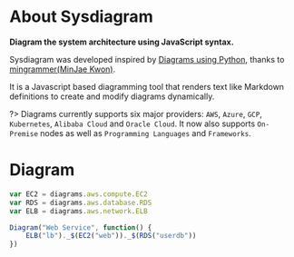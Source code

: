 # About Sysdiagram

**Diagram the system architecture using JavaScript syntax.**

Sysdiagram was developed inspired by [Diagrams using Python](https://diagrams.mingrammer.com/), thanks to [mingrammer(MinJae Kwon)](https://github.com/mingrammer).

It is a Javascript based diagramming tool that renders text like Markdown definitions to create and modify diagrams dynamically. 


?> Diagrams currently supports six major providers: `AWS`, `Azure`, `GCP`, `Kubernetes`, `Alibaba Cloud` and `Oracle Cloud`. 
It now also supports `On-Premise` nodes as well as `Programming Languages` and `Frameworks`.

# Diagram

```js
var EC2 = diagrams.aws.compute.EC2
var RDS = diagrams.aws.database.RDS
var ELB = diagrams.aws.network.ELB

Diagram("Web Service", function() {
    ELB("lb")._$(EC2("web"))._$(RDS("userdb"))
})
```

